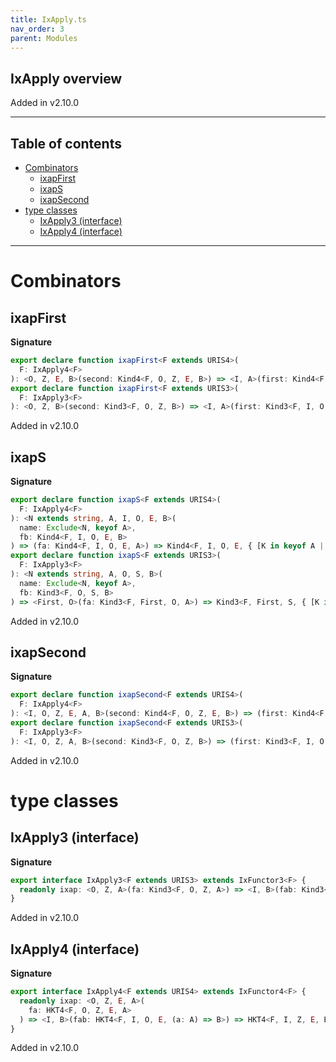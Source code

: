 ```yaml
---
title: IxApply.ts
nav_order: 3
parent: Modules
---
```


## IxApply overview

Added in v2.10.0

---

<h2 class="text-delta">Table of contents</h2>

- [Combinators](#combinators)
  - [ixapFirst](#ixapfirst)
  - [ixapS](#ixaps)
  - [ixapSecond](#ixapsecond)
- [type classes](#type-classes)
  - [IxApply3 (interface)](#ixapply3-interface)
  - [IxApply4 (interface)](#ixapply4-interface)

---

# Combinators

## ixapFirst

**Signature**

```ts
export declare function ixapFirst<F extends URIS4>(
  F: IxApply4<F>
): <O, Z, E, B>(second: Kind4<F, O, Z, E, B>) => <I, A>(first: Kind4<F, I, O, E, A>) => Kind4<F, I, Z, E, A>
export declare function ixapFirst<F extends URIS3>(
  F: IxApply3<F>
): <O, Z, B>(second: Kind3<F, O, Z, B>) => <I, A>(first: Kind3<F, I, O, A>) => Kind3<F, I, Z, A>
```

Added in v2.10.0

## ixapS

**Signature**

```ts
export declare function ixapS<F extends URIS4>(
  F: IxApply4<F>
): <N extends string, A, I, O, E, B>(
  name: Exclude<N, keyof A>,
  fb: Kind4<F, I, O, E, B>
) => (fa: Kind4<F, I, O, E, A>) => Kind4<F, I, O, E, { [K in keyof A | N]: K extends keyof A ? A[K] : B }>
export declare function ixapS<F extends URIS3>(
  F: IxApply3<F>
): <N extends string, A, O, S, B>(
  name: Exclude<N, keyof A>,
  fb: Kind3<F, O, S, B>
) => <First, O>(fa: Kind3<F, First, O, A>) => Kind3<F, First, S, { [K in keyof A | N]: K extends keyof A ? A[K] : B }>
```

Added in v2.10.0

## ixapSecond

**Signature**

```ts
export declare function ixapSecond<F extends URIS4>(
  F: IxApply4<F>
): <I, O, Z, E, A, B>(second: Kind4<F, O, Z, E, B>) => (first: Kind4<F, I, O, E, A>) => Kind4<F, I, Z, E, B>
export declare function ixapSecond<F extends URIS3>(
  F: IxApply3<F>
): <I, O, Z, A, B>(second: Kind3<F, O, Z, B>) => (first: Kind3<F, I, O, A>) => Kind3<F, I, Z, B>
```

Added in v2.10.0

# type classes

## IxApply3 (interface)

**Signature**

```ts
export interface IxApply3<F extends URIS3> extends IxFunctor3<F> {
  readonly ixap: <O, Z, A>(fa: Kind3<F, O, Z, A>) => <I, B>(fab: Kind3<F, I, O, (a: A) => B>) => Kind3<F, I, Z, B>
}
```

Added in v2.10.0

## IxApply4 (interface)

**Signature**

```ts
export interface IxApply4<F extends URIS4> extends IxFunctor4<F> {
  readonly ixap: <O, Z, E, A>(
    fa: HKT4<F, O, Z, E, A>
  ) => <I, B>(fab: HKT4<F, I, O, E, (a: A) => B>) => HKT4<F, I, Z, E, B>
}
```

Added in v2.10.0
